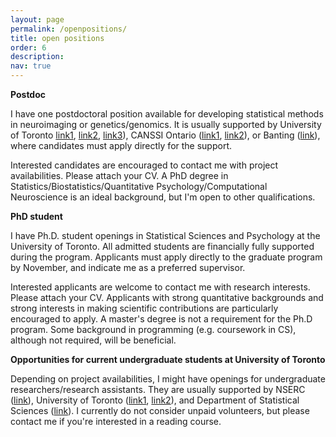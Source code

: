 ```yaml
---
layout: page
permalink: /openpositions/
title: open positions
order: 6
description: 
nav: true
---
```


**Postdoc**

I have one postdoctoral position available for developing statistical methods in neuroimaging or genetics/genomics. It is usually supported by University of Toronto [link1](https://www.sgs.utoronto.ca/awards/arts-science-postdoctoral-fellowship-program/), [link2](https://www.sgs.utoronto.ca/awards/provosts-postdoctoral-fellowship-program/), [link3](https://datasciences.utoronto.ca/data-sciences-institute-postdoctoral-fellowships/)), CANSSI Ontario ([link1](https://canssiontario.utoronto.ca/canssi-ontario-postdoctoral-fellowship-in-theoretical-statistics/), [link2](https://canssiontario.utoronto.ca/ontario-genomics-canssi-ontario-pdf/)), or Banting ([link](https://banting.fellowships-bourses.gc.ca/en/home-accueil.html)), where candidates must apply directly for the support.

Interested candidates are encouraged to contact me with project availabilities. Please attach your CV. A PhD degree in Statistics/Biostatistics/Quantitative Psychology/Computational Neuroscience is an ideal background, but I'm open to other qualifications.

​**PhD student**

I have Ph.D. student openings in Statistical Sciences and Psychology at the University of Toronto. All admitted students are financially fully supported during the program. Applicants must apply directly to the graduate program by November, and indicate me as a preferred supervisor.

Interested applicants are welcome to contact me with research interests. Please attach your CV. Applicants with strong quantitative backgrounds and strong interests in making scientific contributions are particularly encouraged to apply. A master's degree is not a requirement for the Ph.D program. Some background in programming (e.g. coursework in CS), although not required, will be beneficial.

**Opportunities for current undergraduate students at University of Toronto**

Depending on project availabilities, I might have openings for undergraduate researchers/research assistants. They are usually supported by NSERC ([link](https://www.nserc-crsng.gc.ca/students-etudiants/ug-pc/usra-brpc_eng.asp)), University of Toronto ([link1](https://datasciences.utoronto.ca/suds/), [link2](https://www.enrolment.utoronto.ca/2022-university-of-toronto-excellence-award-utea/)), and Department of Statistical Sciences ([link](https://www.statistics.utoronto.ca/current-students/research-opportunities-scholarships-awards)). I currently do not consider unpaid volunteers, but please contact me if you're interested in a reading course.
